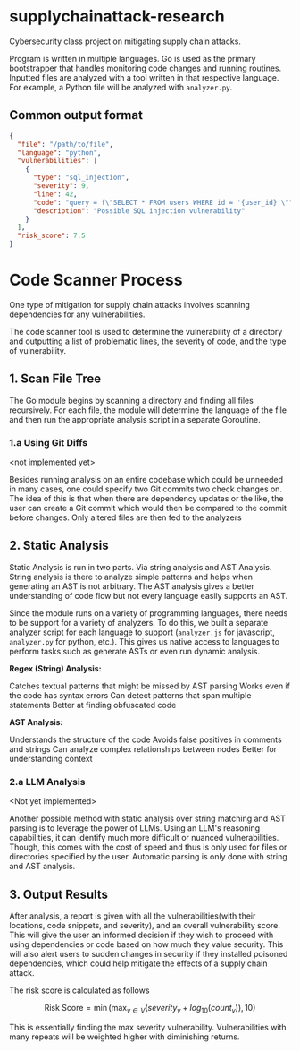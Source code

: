 # supplychainattack-research

Cybersecurity class project on mitigating supply chain attacks.

Program is written in multiple languages. Go is used as the primary bootstrapper that handles monitoring code changes and running routines. Inputted files are analyzed with a tool written in that respective language. For example, a Python file will be analyzed with `analyzer.py`.

## Common output format

```json
{
  "file": "/path/to/file",
  "language": "python",
  "vulnerabilities": [
    {
      "type": "sql_injection", 
      "severity": 9,
      "line": 42,
      "code": "query = f\"SELECT * FROM users WHERE id = '{user_id}'\"",
      "description": "Possible SQL injection vulnerability"
    }
  ],
  "risk_score": 7.5
}
```

# Code Scanner Process

One type of mitigation for supply chain attacks involves scanning dependencies for any vulnerabilities.

The code scanner tool is used to determine the vulnerability of a directory and outputting a list of problematic lines, the severity of code, and the type of vulnerability.

## 1. Scan File Tree

The Go module begins by scanning a directory and finding all files recursively. For each file, the module will determine the language of the file and then run the appropriate analysis script in a separate Goroutine.

### 1.a Using Git Diffs

\<not implemented yet\>

Besides running analysis on an entire codebase which could be unneeded in many cases, one could specify two Git commits two check changes on. The idea of this is that when there are dependency updates or the like, the user can create a Git commit which would then be compared to the commit before changes. Only altered files are then fed to the analyzers  

## 2. Static Analysis

Static Analysis is run in two parts. Via string analysis and AST Analysis. String analysis is there to analyze simple patterns and helps when generating an AST is not arbitrary. The AST analysis gives a better understanding of code flow but not every language easily supports an AST.

Since the module runs on a variety of programming languages, there needs to be support for a variety of analyzers. To do this, we built a separate analyzer script for each language to support (`analyzer.js` for javascript, `analyzer.py` for python, etc.). This gives us native access to languages to perform tasks such as generate ASTs or even run dynamic analysis.

**Regex (String) Analysis:**

Catches textual patterns that might be missed by AST parsing
Works even if the code has syntax errors
Can detect patterns that span multiple statements
Better at finding obfuscated code

**AST Analysis:**

Understands the structure of the code
Avoids false positives in comments and strings
Can analyze complex relationships between nodes
Better for understanding context

### 2.a LLM Analysis

\<Not yet implemented\>

Another possible method with static analysis over string matching and AST parsing is to leverage the power of LLMs. Using an LLM's reasoning capabilities, it can identify much more difficult or nuanced vulnerabilities. Though, this comes with the cost of speed and thus is only used for files or directories specified by the user. Automatic parsing is only done with string and AST analysis.

## 3. Output Results

After analysis, a report is given with all the vulnerabilities(with their locations, code snippets, and severity), and an overall vulnerability score. This will give the user an informed decision if they wish to proceed with using dependencies or code based on how much they value security. This will also alert users to sudden changes in security if they installed poisoned dependencies, which could help mitigate the effects of a supply chain attack.

The risk score is calculated as follows

```math
\text{Risk Score} = \min\left(\max_{v \in V} \left( severity_v + log_{10}(count_v) \right), 10\right)
```

This is essentially finding the max severity vulnerability. Vulnerabilities with many repeats will be weighted higher with diminishing returns.

